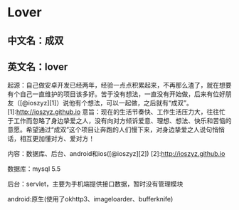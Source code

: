 # Lover
## 中文名：成双
## 英文名：lover
起源：自己做安卓开发已经两年，经验一点点积累起来，不再那么渣了，就在想要有个自己一直维护的项目该多好。苦于没有想法，一直没有开始做，后来有位好朋友（[@ioszyz][1]）说他有个想法，可以一起做，之后就有“成双”。
[1]:http://ioszyz.github.io
意旨：现在的生活节奏快、工作生活压力大，往往忙于工作而忽略了身边挚爱之人，没有向对方倾诉爱意、理想、想法、快乐和苦恼的意愿。希望通过“成双”这个项目让奔跑的人们慢下来，对身边挚爱之人说句悄悄话，相互更加懂对方、爱对方！

内容：数据库、后台、android和ios([@ioszyz][2])
[2]:http://ioszyz.github.io

数据库：mysql 5.5

后台：servlet，主要为手机端提供接口数据，暂时没有管理模块

android:原生(使用了okhttp3、imageloarder、bufferknife)
